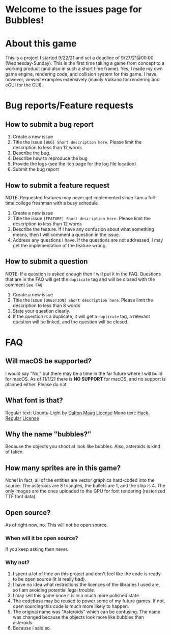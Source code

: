 # Welcome to the issues page for Bubbles!

# About this game
This is a project I started 9/22/21 and set a deadline of 9/27/21@00:00 (Wednesday-Sunday). This is the first time taking a game from concept to a working product (and also in such a short time frame). Yes, I made my own game engine, rendering code, and collision system for this game. I have, however, viewed examples extensively (mainly Vulkano for rendering and eGUI for the GUI).

# Bug reports/Feature requests
## How to submit a bug report
1. Create a new issue
2. Title the issue `[BUG] Short description here`. Please limit the description to less than 12 words
3. Describe the bug.
4. Describe how to reproduce the bug
5. Provide the logs (see the itch page for the log file location)
6. Submit the bug report

## How to submit a feature request
NOTE: Requested features may never get implemented since I am a full-time college freshman with a busy schedule.
1. Create a new issue
2. Title the issue `[FEATURE] Short description here`. Please limit the description to less than 12 words
3. Describe the feature. If I have any confusion about what something means, then I will comment a question in the issue.
4. Address any questions I have. If the questions are not addressed, I may get the implementation of the feature wrong.

## How to submit a question
NOTE: If a question is asked enough then I will put it in the FAQ.
Questions that are in the FAQ will get the `duplicate` tag and will be closed with the comment `See FAQ`
1. Create a new issue
2. Title the issue `[QUESTION] Short description here`. Please limit the description to less than 8 words
3. State your question clearly.
4. If the question is a duplicate, it will get a `duplicate` tag, a relevant question will be linked, and the question will be closed.

# FAQ
## Will macOS be supported?
I would say "No," but there may be a time in the far future where I will build for macOS.
As of 11/1/21 there is **NO SUPPORT** for macOS, and no support is planned either.
Please do not

## What font is that?
Regular text: Ubuntu-Light by [Dalton Maag](http://www.daltonmaag.com/) [License](https://ubuntu.com/legal/font-licence)
Mono text: [Hack-Regular](https://github.com/source-foundry/Hack) [License](https://github.com/source-foundry/Hack/blob/master/LICENSE.md)

## Why the name "bubbles?"
Because the objects you shoot at look like bubbles. Also, asteroids is kind of taken.

## How many sprites are in this game?
None! In fact, all of the entities are vector graphics hard-coded into the source. The asteroids are 8 triangles, the bullets are 1, and the ship is 4. The only images are the ones uploaded to the GPU for font rendering (rasterized TTF font data).

## Open source?
As of right now, no. This will not be open source.

### When will it be open source?
If you keep asking then never.

### Why not?
1. I spent a lot of time on this project and don't feel like the code is ready to be open source (it is really bad).
2. I have no idea what restrictions the licences of the libraries I used are, so I am avoiding potential legal trouble.
3. I may sell this game once it is in a much more polished state.
4. The codebase may be reused to power some of my future games. If not, open sourcing this code is much more likely to happen.
5. The original name was "Asteroids" which can be confusing. The name was changed because the objects look more like bubbles than asteroids.
6. Because I said so.

